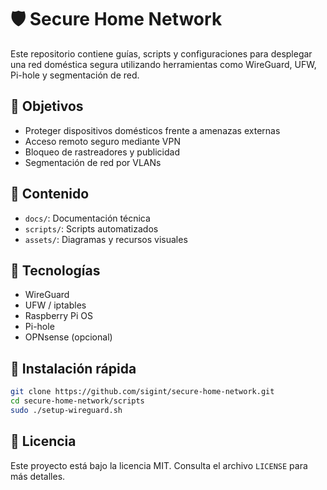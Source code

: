 # 🛡️ Secure Home Network

Este repositorio contiene guías, scripts y configuraciones para desplegar una red doméstica segura utilizando herramientas como WireGuard, UFW, Pi-hole y segmentación de red.

## 🚀 Objetivos

- Proteger dispositivos domésticos frente a amenazas externas
- Acceso remoto seguro mediante VPN
- Bloqueo de rastreadores y publicidad
- Segmentación de red por VLANs

## 📂 Contenido

- `docs/`: Documentación técnica
- `scripts/`: Scripts automatizados
- `assets/`: Diagramas y recursos visuales

## 🧰 Tecnologías

- WireGuard
- UFW / iptables
- Raspberry Pi OS
- Pi-hole
- OPNsense (opcional)

## 🧪 Instalación rápida

```bash
git clone https://github.com/sigint/secure-home-network.git
cd secure-home-network/scripts
sudo ./setup-wireguard.sh
```
## 📜 Licencia

Este proyecto está bajo la licencia MIT. Consulta el archivo `LICENSE` para más detalles.
